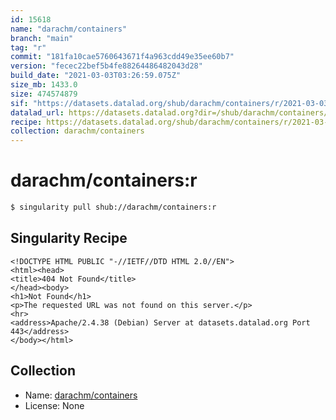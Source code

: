 ```yaml
---
id: 15618
name: "darachm/containers"
branch: "main"
tag: "r"
commit: "181fa10cae5760643671f4a963cdd49e35ee60b7"
version: "fecec22bef5b4fe88264486482043d28"
build_date: "2021-03-03T03:26:59.075Z"
size_mb: 1433.0
size: 474574879
sif: "https://datasets.datalad.org/shub/darachm/containers/r/2021-03-03-181fa10c-fecec22b/fecec22bef5b4fe88264486482043d28.sif"
datalad_url: https://datasets.datalad.org?dir=/shub/darachm/containers/r/2021-03-03-181fa10c-fecec22b/
recipe: https://datasets.datalad.org/shub/darachm/containers/r/2021-03-03-181fa10c-fecec22b/Singularity
collection: darachm/containers
---
```


# darachm/containers:r

```bash
$ singularity pull shub://darachm/containers:r
```

## Singularity Recipe

```singularity
<!DOCTYPE HTML PUBLIC "-//IETF//DTD HTML 2.0//EN">
<html><head>
<title>404 Not Found</title>
</head><body>
<h1>Not Found</h1>
<p>The requested URL was not found on this server.</p>
<hr>
<address>Apache/2.4.38 (Debian) Server at datasets.datalad.org Port 443</address>
</body></html>
```

## Collection

 - Name: [darachm/containers](https://github.com/darachm/containers)
 - License: None

